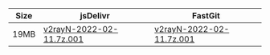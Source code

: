 |    Size   |     jsDelivr  | FastGit |
|  ---  |  ---  |  ---  |
| 19MB | [v2rayN-2022-02-11.7z.001](https://cdn.jsdelivr.net/gh/googleians/v2rayN-32@main/v2rayN-2022-02-11.7z.001) | [v2rayN-2022-02-11.7z.001](https://raw.fastgit.org/googleians/v2rayN-32/main/v2rayN-2022-02-11.7z.001) |
